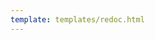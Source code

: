 ```yaml
---
template: templates/redoc.html
---
```


<redoc spec-url="../../apis/restapis/branding-preference.yaml" theme='{{redoc_theme}}'></redoc>
